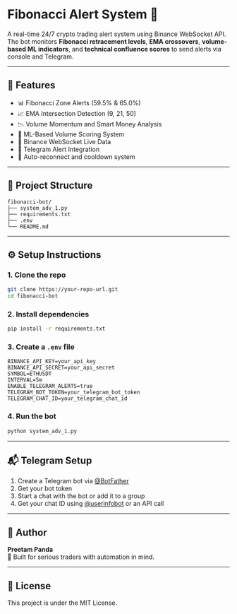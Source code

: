 # Fibonacci Alert System 🚨

A real-time 24/7 crypto trading alert system using Binance WebSocket API. The bot monitors **Fibonacci retracement levels**, **EMA crossovers**, **volume-based ML indicators**, and **technical confluence scores** to send alerts via console and Telegram.

---

## 🚀 Features

- 📊 Fibonacci Zone Alerts (59.5% & 65.0%)
- 📈 EMA Intersection Detection (9, 21, 50)
- 📉 Volume Momentum and Smart Money Analysis
- 🤖 ML-Based Volume Scoring System
- 📡 Binance WebSocket Live Data
- 🔔 Telegram Alert Integration
- 🔄 Auto-reconnect and cooldown system

---

## 📁 Project Structure

```
fibonacci-bot/
├── system_adv_1.py
├── requirements.txt
├── .env
└── README.md
```

---

## ⚙️ Setup Instructions

### 1. Clone the repo

```bash
git clone https://your-repo-url.git
cd fibonacci-bot
```

### 2. Install dependencies

```bash
pip install -r requirements.txt
```

### 3. Create a `.env` file

```env
BINANCE_API_KEY=your_api_key
BINANCE_API_SECRET=your_api_secret
SYMBOL=ETHUSDT
INTERVAL=5m
ENABLE_TELEGRAM_ALERTS=true
TELEGRAM_BOT_TOKEN=your_telegram_bot_token
TELEGRAM_CHAT_ID=your_telegram_chat_id
```

### 4. Run the bot

```bash
python system_adv_1.py
```

---

## 📬 Telegram Setup

1. Create a Telegram bot via [@BotFather](https://t.me/BotFather)
2. Get your bot token
3. Start a chat with the bot or add it to a group
4. Get your chat ID using [@userinfobot](https://t.me/userinfobot) or an API call

---

## 🧠 Author

**Preetam Panda**  
🚀 Built for serious traders with automation in mind.

---

## 📝 License

This project is under the MIT License.
